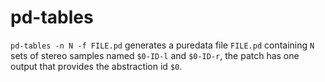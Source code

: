 # pd-tables

`pd-tables -n N -f FILE.pd` generates a puredata file `FILE.pd` containing `N`
sets of stereo samples named `$0-ID-l` and `$0-ID-r`, the patch has one output
that provides the abstraction id `$0`.
